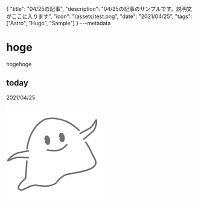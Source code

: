 {
  "title": "04/25の記事",
  "description": "04/25の記事のサンプルです。説明文がここに入ります",
  "icon": "/assets/test.png",
  "date": "2021/04/25",
  "tags": ["Astro", "Hugo", "Sample"]
}
---metadata

# hoge
hogehoge

## today
2021/04/25

![img](/assets/test.png)